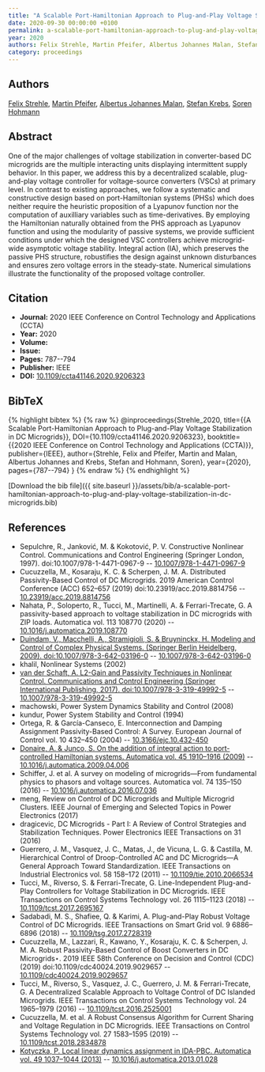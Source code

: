 ```yaml
---
title: "A Scalable Port-Hamiltonian Approach to Plug-and-Play Voltage Stabilization in DC Microgrids"
date: 2020-09-30 00:00:00 +0100
permalink: a-scalable-port-hamiltonian-approach-to-plug-and-play-voltage-stabilization-in-dc-microgrids
year: 2020
authors: Felix Strehle, Martin Pfeifer, Albertus Johannes Malan, Stefan Krebs, Soren Hohmann
category: proceedings
---
```

 
## Authors
[Felix Strehle](authors/felix-strehle), [Martin Pfeifer](authors/martin-pfeifer), [Albertus Johannes Malan](authors/albertus-johannes-malan), [Stefan Krebs](authors/stefan-krebs), [Soren Hohmann](authors/soren-hohmann)
 
## Abstract
One of the major challenges of voltage stabilization in converter-based DC microgrids are the multiple interacting units displaying intermittent supply behavior. In this paper, we address this by a decentralized scalable, plug-and-play voltage controller for voltage-source converters (VSCs) at primary level. In contrast to existing approaches, we follow a systematic and constructive design based on port-Hamiltonian systems (PHSs) which does neither require the heuristic proposition of a Lyapunov function nor the computation of auxilliary variables such as time-derivatives. By employing the Hamiltonian naturally obtained from the PHS approach as Lyapunov function and using the modularity of passive systems, we provide sufficient conditions under which the designed VSC controllers achieve microgrid-wide asymptotic voltage stability. Integral action (IA), which preserves the passive PHS structure, robustifies the design against unknown disturbances and ensures zero voltage errors in the steady-state. Numerical simulations illustrate the functionality of the proposed voltage controller.
 
## Citation
- **Journal:** 2020 IEEE Conference on Control Technology and Applications (CCTA)
- **Year:** 2020
- **Volume:** 
- **Issue:** 
- **Pages:** 787--794
- **Publisher:** IEEE
- **DOI:** [10.1109/ccta41146.2020.9206323](https://doi.org/10.1109/ccta41146.2020.9206323)
 
## BibTeX
{% highlight bibtex %}
{% raw %}
@inproceedings{Strehle_2020,
  title={{A Scalable Port-Hamiltonian Approach to Plug-and-Play Voltage Stabilization in DC Microgrids}},
  DOI={10.1109/ccta41146.2020.9206323},
  booktitle={{2020 IEEE Conference on Control Technology and Applications (CCTA)}},
  publisher={IEEE},
  author={Strehle, Felix and Pfeifer, Martin and Malan, Albertus Johannes and Krebs, Stefan and Hohmann, Soren},
  year={2020},
  pages={787--794}
}
{% endraw %}
{% endhighlight %}
 
[Download the bib file]({{ site.baseurl }}/assets/bib/a-scalable-port-hamiltonian-approach-to-plug-and-play-voltage-stabilization-in-dc-microgrids.bib)
 
## References
- Sepulchre, R., Janković, M. & Kokotović, P. V. Constructive Nonlinear Control. Communications and Control Engineering (Springer London, 1997). doi:10.1007/978-1-4471-0967-9 -- [10.1007/978-1-4471-0967-9](https://doi.org/10.1007/978-1-4471-0967-9)
- Cucuzzella, M., Kosaraju, K. C. & Scherpen, J. M. A. Distributed Passivity-Based Control of DC Microgrids. 2019 American Control Conference (ACC) 652–657 (2019) doi:10.23919/acc.2019.8814756 -- [10.23919/acc.2019.8814756](https://doi.org/10.23919/acc.2019.8814756)
- Nahata, P., Soloperto, R., Tucci, M., Martinelli, A. & Ferrari-Trecate, G. A passivity-based approach to voltage stabilization in DC microgrids with ZIP loads. Automatica vol. 113 108770 (2020) -- [10.1016/j.automatica.2019.108770](https://doi.org/10.1016/j.automatica.2019.108770)
- [Duindam, V., Macchelli, A., Stramigioli, S. & Bruyninckx, H. Modeling and Control of Complex Physical Systems. (Springer Berlin Heidelberg, 2009). doi:10.1007/978-3-642-03196-0](modeling-and-control-of-complex-physical-systems) -- [10.1007/978-3-642-03196-0](https://doi.org/10.1007/978-3-642-03196-0)
- khalil, Nonlinear Systems (2002)
- [van der Schaft, A. L2-Gain and Passivity Techniques in Nonlinear Control. Communications and Control Engineering (Springer International Publishing, 2017). doi:10.1007/978-3-319-49992-5](l2-gain-and-passivity-techniques-in-nonlinear-control) -- [10.1007/978-3-319-49992-5](https://doi.org/10.1007/978-3-319-49992-5)
- machowski, Power System Dynamics Stability and Control (2008)
- kundur, Power System Stability and Control (1994)
- Ortega, R. & García-Canseco, E. Interconnection and Damping Assignment Passivity-Based Control: A Survey. European Journal of Control vol. 10 432–450 (2004) -- [10.3166/ejc.10.432-450](https://doi.org/10.3166/ejc.10.432-450)
- [Donaire, A. & Junco, S. On the addition of integral action to port-controlled Hamiltonian systems. Automatica vol. 45 1910–1916 (2009)](on-the-addition-of-integral-action-to-port-controlled-hamiltonian-systems) -- [10.1016/j.automatica.2009.04.006](https://doi.org/10.1016/j.automatica.2009.04.006)
- Schiffer, J. et al. A survey on modeling of microgrids—From fundamental physics to phasors and voltage sources. Automatica vol. 74 135–150 (2016) -- [10.1016/j.automatica.2016.07.036](https://doi.org/10.1016/j.automatica.2016.07.036)
- meng, Review on Control of DC Microgrids and Multiple Microgrid Clusters. IEEE Journal of Emerging and Selected Topics in Power Electronics (2017)
- dragicevic, DC Microgrids - Part I: A Review of Control Strategies and Stabilization Techniques. Power Electronics IEEE Transactions on 31 (2016)
- Guerrero, J. M., Vasquez, J. C., Matas, J., de Vicuna, L. G. & Castilla, M. Hierarchical Control of Droop-Controlled AC and DC Microgrids—A General Approach Toward Standardization. IEEE Transactions on Industrial Electronics vol. 58 158–172 (2011) -- [10.1109/tie.2010.2066534](https://doi.org/10.1109/tie.2010.2066534)
- Tucci, M., Riverso, S. & Ferrari-Trecate, G. Line-Independent Plug-and-Play Controllers for Voltage Stabilization in DC Microgrids. IEEE Transactions on Control Systems Technology vol. 26 1115–1123 (2018) -- [10.1109/tcst.2017.2695167](https://doi.org/10.1109/tcst.2017.2695167)
- Sadabadi, M. S., Shafiee, Q. & Karimi, A. Plug-and-Play Robust Voltage Control of DC Microgrids. IEEE Transactions on Smart Grid vol. 9 6886–6896 (2018) -- [10.1109/tsg.2017.2728319](https://doi.org/10.1109/tsg.2017.2728319)
- Cucuzzella, M., Lazzari, R., Kawano, Y., Kosaraju, K. C. & Scherpen, J. M. A. Robust Passivity-Based Control of Boost Converters in DC Microgrids⋆. 2019 IEEE 58th Conference on Decision and Control (CDC) (2019) doi:10.1109/cdc40024.2019.9029657 -- [10.1109/cdc40024.2019.9029657](https://doi.org/10.1109/cdc40024.2019.9029657)
- Tucci, M., Riverso, S., Vasquez, J. C., Guerrero, J. M. & Ferrari-Trecate, G. A Decentralized Scalable Approach to Voltage Control of DC Islanded Microgrids. IEEE Transactions on Control Systems Technology vol. 24 1965–1979 (2016) -- [10.1109/tcst.2016.2525001](https://doi.org/10.1109/tcst.2016.2525001)
- Cucuzzella, M. et al. A Robust Consensus Algorithm for Current Sharing and Voltage Regulation in DC Microgrids. IEEE Transactions on Control Systems Technology vol. 27 1583–1595 (2019) -- [10.1109/tcst.2018.2834878](https://doi.org/10.1109/tcst.2018.2834878)
- [Kotyczka, P. Local linear dynamics assignment in IDA-PBC. Automatica vol. 49 1037–1044 (2013)](local-linear-dynamics-assignment-in-ida-pbc) -- [10.1016/j.automatica.2013.01.028](https://doi.org/10.1016/j.automatica.2013.01.028)

